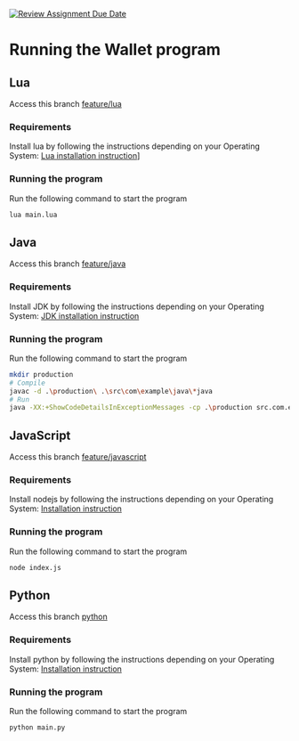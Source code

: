 [![Review Assignment Due Date](https://classroom.github.com/assets/deadline-readme-button-24ddc0f5d75046c5622901739e7c5dd533143b0c8e959d652212380cedb1ea36.svg)](https://classroom.github.com/a/hy8NMZUz)

# Running the Wallet program

## Lua

Access this branch [feature/lua](https://github.com/hei-school/cc-d1-my-wallet-Tsirimaholy/tree/feature/lua)

### Requirements

Install lua by following the instructions depending on your Operating System: [Lua installation instruction](https://www.lua.org/download.html)]

### Running the program

Run the following command to start the program

```sh
lua main.lua
```

## Java

Access this branch [feature/java](https://github.com/hei-school/cc-d1-my-wallet-Tsirimaholy/tree/feature/java)

### Requirements

Install JDK by following the instructions depending on your Operating System: [JDK installation instruction](https://www.oracle.com/java/technologies/javase/jdk17-archive-downloads.html)

### Running the program

Run the following command to start the program
<!-- Todo: compile and then run! -->

```sh
mkdir production
# Compile
javac -d .\production\ .\src\com\example\java\*java
# Run
java -XX:+ShowCodeDetailsInExceptionMessages -cp .\production src.com.example.java.WalletManager

```

## JavaScript

Access this branch [feature/javascript](https://github.com/hei-school/cc-d1-my-wallet-Tsirimaholy/tree/feature/js)

### Requirements

Install nodejs by following the instructions depending on your Operating System: [Installation instruction](https://nodejs.org/en/download/current)

### Running the program

Run the following command to start the program

```sh
node index.js
```

## Python

 Access this branch [python](https://github.com/hei-school/ccc-d1-my-wallet-Tsirimaholy/tree/feature/python)

### Requirements

Install python by following the instructions depending on your Operating System: [Installation instruction](https://www.python.org/downloads/)

### Running the program

Run the following command to start the program

```sh
python main.py
```
